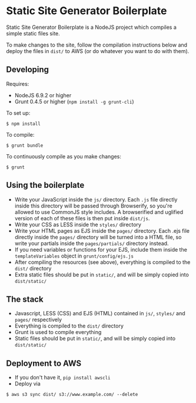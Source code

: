 # Static Site Generator Boilerplate 
Static Site Generator Boilerplate is a NodeJS project which compiles a simple static files site.

To make changes to the site, follow the compilation instructions below and deploy the files in `dist/` to AWS (or do whatever you want to do with them).

## Developing
Requires:
- NodeJS 6.9.2 or higher
- Grunt 0.4.5 or higher (`npm install -g grunt-cli`)  

To set up:
```
$ npm install
```

To compile:
```
$ grunt bundle
```

To continuously compile as you make changes:
```
$ grunt
```

## Using the boilerplate
- Write your JavaScript inside the `js/` directory. Each `.js` file directly inside this directory will be passed through Browserify, so you're allowed to use CommonJS style includes. A browserified and uglified version of each of these files is then put inside `dist/js`.
- Write your CSS as LESS inside the `styles/` directory
- Write your HTML pages as EJS inside the `pages/` directory. Each .ejs file directly inside the `pages/` directory will be turned
into a HTML file, so write your partials inside the `pages/partials/` directory instead.
- If you need variables or functions for your EJS, include them inside the `templateVariables` object in `grunt/config/ejs.js`
- After compiling the resources (see above), everything is compiled to the `dist/` directory
- Extra static files should be put in `static/`, and will be simply copied into `dist/static/`

## The stack
- Javascript, LESS (CSS) and EJS (HTML) contained in `js/`, `styles/` and `pages/` respectively  
- Everything is compiled to the `dist/` directory  
- Grunt is used to compile everything  
- Static files should be put in `static/`, and will be simply copied into `dist/static/`  

## Deployment to AWS
- If you don't have it, `pip install awscli`
- Deploy via
```
$ aws s3 sync dist/ s3://www.example.com/ --delete
```
